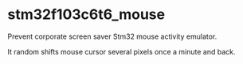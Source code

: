 # stm32f103c6t6_mouse
Prevent corporate screen saver Stm32 mouse activity emulator.

It random shifts mouse cursor several pixels once a minute and back.

